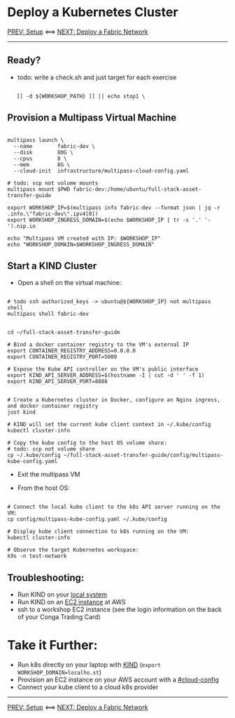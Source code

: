# Deploy a Kubernetes Cluster

[PREV: Setup](00-setup.md) <==> [NEXT: Deploy a Fabric Network](20-fabric.md)

---

## Ready?

- todo: write a check.sh and just target for each exercise
```shell

   [[ -d ${WORKSHOP_PATH} ]] || echo stop1 \

```


## Provision a Multipass Virtual Machine

```shell

multipass launch \
  --name        fabric-dev \
  --disk        80G \
  --cpus        8 \
  --mem         8G \
  --cloud-init  infrastructure/multipass-cloud-config.yaml
  
# todo: scp not volume mounts 
multipass mount $PWD fabric-dev:/home/ubuntu/full-stack-asset-transfer-guide

export WORKSHOP_IP=$(multipass info fabric-dev --format json | jq -r .info.\"fabric-dev\".ipv4[0])
export WORKSHOP_INGRESS_DOMAIN=$(echo $WORKSHOP_IP | tr -s '.' '-').nip.io

echo "Multipass VM created with IP: $WORKSHOP_IP"
echo "WORKSHOP_DOMAIN=$WORKSHOP_INGRESS_DOMAIN"

```


## Start a KIND Cluster

- Open a shell on the virtual machine: 
```shell

# todo ssh authorized_keys -> ubuntu@${WORKSHOP_IP} not multipass shell 
multipass shell fabric-dev

```

```shell

cd ~/full-stack-asset-transfer-guide 

# Bind a docker container registry to the VM's external IP  
export CONTAINER_REGISTRY_ADDRESS=0.0.0.0
export CONTAINER_REGISTRY_PORT=5000

# Expose the Kube API controller on the VM's public interface
export KIND_API_SERVER_ADDRESS=$(hostname -I | cut -d ' ' -f 1)
export KIND_API_SERVER_PORT=8888

```

```shell

# Create a Kubernetes cluster in Docker, configure an Nginx ingress, and docker container registry
just kind

# KIND will set the current kube client context in ~/.kube/config 
kubectl cluster-info

# Copy the kube config to the host OS volume share: 
# todo: scp not volume share 
cp ~/.kube/config ~/full-stack-asset-transfer-guide/config/multipass-kube-config.yaml

```

- Exit the multipass VM 

- From the host OS: 
```shell

# Connect the local kube client to the k8s API server running on the VM: 
cp config/multipass-kube-config.yaml ~/.kube/config

# Display kube client connection to k8s running on the VM:
kubectl cluster-info

# Observe the target Kubernetes workspace:  
k9s -n test-network

```


## Troubleshooting: 

- Run KIND on your [local system](10-kueb.md)
- Run KIND on an [EC2 instance](12-kube-ec2-vm.md) at AWS
- ssh to a workshop EC2 instance (see the login information on the back of your Conga Trading Card)


# Take it Further:

- Run k8s directly on your laptop with [KIND](todo.md)  (`export WORKSHOP_DOMAIN=localho.st`)
- Provision an EC2 instance on your AWS account with a [#cloud-config](../../infrastructure/ec2-cloud-config.yaml)
- Connect your kube client to a cloud k8s provider 


---
[PREV: Setup](00-setup.md) <==> [NEXT: Deploy a Fabric Network](20-fabric.md)

